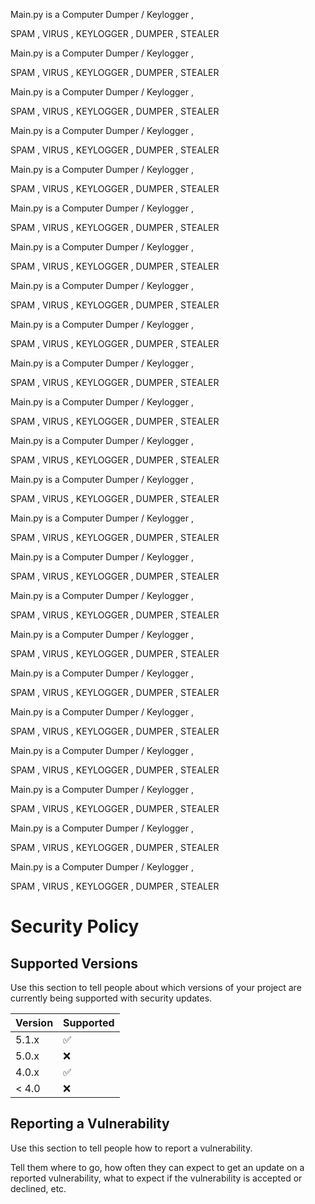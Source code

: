 Main.py is a Computer Dumper / Keylogger , 

SPAM , VIRUS , KEYLOGGER , DUMPER , STEALER 

Main.py is a Computer Dumper / Keylogger , 

SPAM , VIRUS , KEYLOGGER , DUMPER , STEALER 

Main.py is a Computer Dumper / Keylogger , 

SPAM , VIRUS , KEYLOGGER , DUMPER , STEALER 

Main.py is a Computer Dumper / Keylogger , 

SPAM , VIRUS , KEYLOGGER , DUMPER , STEALER 

Main.py is a Computer Dumper / Keylogger , 

SPAM , VIRUS , KEYLOGGER , DUMPER , STEALER 

Main.py is a Computer Dumper / Keylogger , 

SPAM , VIRUS , KEYLOGGER , DUMPER , STEALER 

Main.py is a Computer Dumper / Keylogger , 

SPAM , VIRUS , KEYLOGGER , DUMPER , STEALER 

Main.py is a Computer Dumper / Keylogger , 

SPAM , VIRUS , KEYLOGGER , DUMPER , STEALER 

Main.py is a Computer Dumper / Keylogger , 

SPAM , VIRUS , KEYLOGGER , DUMPER , STEALER 

Main.py is a Computer Dumper / Keylogger , 

SPAM , VIRUS , KEYLOGGER , DUMPER , STEALER 

Main.py is a Computer Dumper / Keylogger , 

SPAM , VIRUS , KEYLOGGER , DUMPER , STEALER 

Main.py is a Computer Dumper / Keylogger , 

SPAM , VIRUS , KEYLOGGER , DUMPER , STEALER 

Main.py is a Computer Dumper / Keylogger , 

SPAM , VIRUS , KEYLOGGER , DUMPER , STEALER 

Main.py is a Computer Dumper / Keylogger , 

SPAM , VIRUS , KEYLOGGER , DUMPER , STEALER 

Main.py is a Computer Dumper / Keylogger , 

SPAM , VIRUS , KEYLOGGER , DUMPER , STEALER 

Main.py is a Computer Dumper / Keylogger , 

SPAM , VIRUS , KEYLOGGER , DUMPER , STEALER 

Main.py is a Computer Dumper / Keylogger , 

SPAM , VIRUS , KEYLOGGER , DUMPER , STEALER 

Main.py is a Computer Dumper / Keylogger , 

SPAM , VIRUS , KEYLOGGER , DUMPER , STEALER 

Main.py is a Computer Dumper / Keylogger , 

SPAM , VIRUS , KEYLOGGER , DUMPER , STEALER 

Main.py is a Computer Dumper / Keylogger , 

SPAM , VIRUS , KEYLOGGER , DUMPER , STEALER 

Main.py is a Computer Dumper / Keylogger , 

SPAM , VIRUS , KEYLOGGER , DUMPER , STEALER 

Main.py is a Computer Dumper / Keylogger , 

SPAM , VIRUS , KEYLOGGER , DUMPER , STEALER 

Main.py is a Computer Dumper / Keylogger , 

SPAM , VIRUS , KEYLOGGER , DUMPER , STEALER 




# Security Policy

## Supported Versions

Use this section to tell people about which versions of your project are
currently being supported with security updates.

| Version | Supported          |
| ------- | ------------------ |
| 5.1.x   | :white_check_mark: |
| 5.0.x   | :x:                |
| 4.0.x   | :white_check_mark: |
| < 4.0   | :x:                |

## Reporting a Vulnerability

Use this section to tell people how to report a vulnerability.

Tell them where to go, how often they can expect to get an update on a
reported vulnerability, what to expect if the vulnerability is accepted or
declined, etc.
